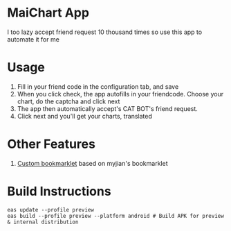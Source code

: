 # MaiChart App

I too lazy accept friend request 10 thousand times so use this app to automate it for me

# Usage

1. Fill in your friend code in the configuration tab, and save
2. When you click check, the app autofills in your friendcode. Choose your chart, do the captcha and click next
3. The app then automatically accept's CAT BOT's friend request.
4. Click next and you'll get your charts, translated

# Other Features

1. [Custom bookmarklet](https://github.com/Hackin7/mai-tools-custom) based on myjian's bookmarklet 

# Build Instructions

```
eas update --profile preview
eas build --profile preview --platform android # Build APK for preview & internal distribution
```
